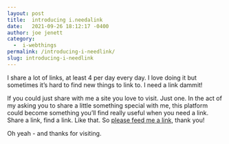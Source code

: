 ```yaml
---
layout: post
title:  introducing i.needalink
date:   2021-09-26 18:12:17 -0400
author: joe jenett
category:
  -  i-webthings
permalink: /introducing-i-needlink/
slug: introducing-i-needlink
---  
```

<p>I share a lot of links, at least 4 per day every day. I love doing it but sometimes it’s hard to find new things to link to. I need a link dammit!</p>
<p>If you could just share with me a site you love to visit. Just one. In the act of my asking you to share a little something special with me, this platform could become something you’ll find really useful when you need a link. Share a link, find a link. Like that. So <a href="https://jenett.org/i.needalink/">please feed me a link</a>, thank you!</p>
<p>Oh yeah - and thanks for visiting.</p>